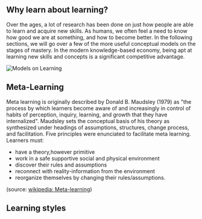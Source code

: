 ## Why learn about learning? 

Over the ages, a lot of research has been done on just how people are able to learn and acquire new skills. As humans, we often feel a need to know how good we are at something, and how to become better. In the following sections, we will go over a few of the more useful conceptual models on the stages of mastery.
In the modern knowledge-based economy, being apt at learning new skills and concepts is a significant competitive advantage.

![Models on Learning](./learning_models.jpg)

## Meta-Learning

Meta learning is originally described by Donald B. Maudsley (1979) as "the process by which learners become aware of and increasingly in control of habits of perception, inquiry, learning, and growth that they have internalized". Maudsley sets the conceptual basis of his theory as synthesized under headings of assumptions, structures, change process, and facilitation. Five principles were enunciated to facilitate meta learning. Learners must:

- have a theory,however primitive
- work in a safe supportive social and physical environment
- discover their rules and assumptions
- reconnect with reality-information from the environment
- reorganize themselves by changing their rules/assumptions.

(source: [wikipedia: Meta-learning](https://en.wikipedia.org/wiki/Meta_learning))

## Learning styles


